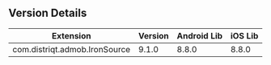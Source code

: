 ## Version Details

| Extension | Version | Android Lib | iOS Lib |
| --- | --- | --- | --- |
| com.distriqt.admob.IronSource | 9.1.0 | 8.8.0 | 8.8.0 |
